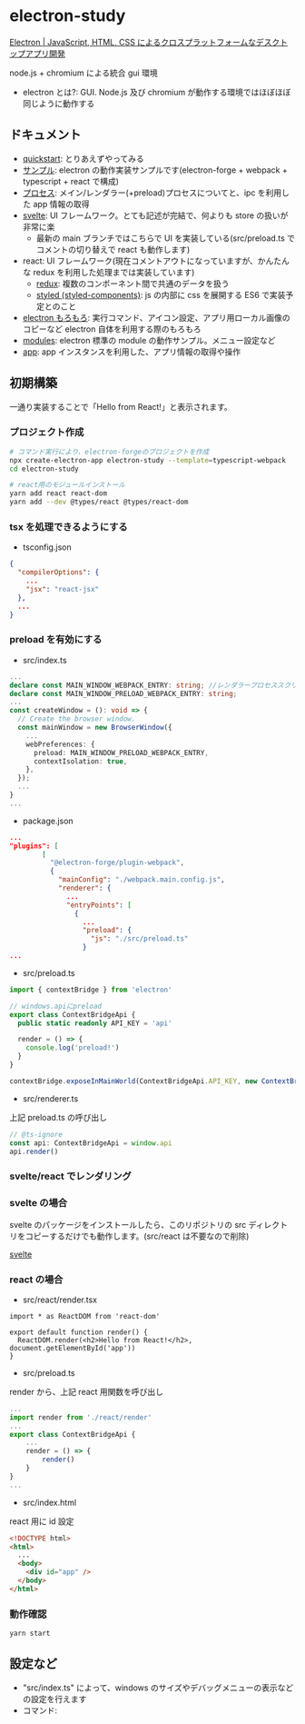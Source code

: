 # electron-study

[Electron \| JavaScript, HTML, CSS によるクロスプラットフォームなデスクトップアプリ開発](https://www.electronjs.org/)

node.js + chromium による統合 gui 環境

- electron とは?: GUI. Node.js 及び chromium が動作する環境ではほぼほぼ同じように動作する

## ドキュメント

- [quickstart](./quickstart): とりあえずやってみる
- [サンプル](./samples/basic): electron の動作実装サンプルです(electron-forge + webpack + typescript + react で構成)
- [プロセス](./docs/process.md): メイン/レンダラー(+preload)プロセスについてと、ipc を利用した app 情報の取得
- [svelte](./docs/svelte.md): UI フレームワーク。とても記述が完結で、何よりも store の扱いが非常に楽
  - 最新の main ブランチではこちらで UI を実装している(src/preload.ts でコメントの切り替えで react も動作します)
- react: UI フレームワーク(現在コメントアウトになっていますが、かんたんな redux を利用した処理までは実装しています)
  - [redux](./docs/redux.md): 複数のコンポーネント間で共通のデータを扱う
  - [styled (styled-components)](./docs/styled.md): js の内部に css を展開する ES6 で実装予定とのこと
- [electron もろもろ](./docs/electron.md): 実行コマンド、アイコン設定、アプリ用ローカル画像のコピーなど electron 自体を利用する際のもろもろ
- [modules](./modules): electron 標準の module の動作サンプル。メニュー設定など
- [app](./docs/app.md): app インスタンスを利用した、アプリ情報の取得や操作

## 初期構築

一通り実装することで「Hello from React!」と表示されます。

### プロジェクト作成

```bash
# コマンド実行により、electron-forgeのプロジェクトを作成
npx create-electron-app electron-study --template=typescript-webpack
cd electron-study

# react用のモジュールインストール
yarn add react react-dom
yarn add --dev @types/react @types/react-dom
```

### tsx を処理できるようにする

- tsconfig.json

```json
{
  "compilerOptions": {
    ...
    "jsx": "react-jsx"
  },
  ...
}
```

### preload を有効にする

- src/index.ts

```ts
...
declare const MAIN_WINDOW_WEBPACK_ENTRY: string; //レンダラープロセススクリプトのファイルパス
declare const MAIN_WINDOW_PRELOAD_WEBPACK_ENTRY: string;
...
const createWindow = (): void => {
  // Create the browser window.
  const mainWindow = new BrowserWindow({
    ...
    webPreferences: {
      preload: MAIN_WINDOW_PRELOAD_WEBPACK_ENTRY,
      contextIsolation: true,
    },
  });
  ...
}
...
```

- package.json

```json
...
"plugins": [
        [
          "@electron-forge/plugin-webpack",
          {
            "mainConfig": "./webpack.main.config.js",
            "renderer": {
              ...
              "entryPoints": [
                {
                  ...
                  "preload": {
                    "js": "./src/preload.ts"
                  }
...
```

- src/preload.ts

```ts
import { contextBridge } from 'electron'

// windows.apiにpreload
export class ContextBridgeApi {
  public static readonly API_KEY = 'api'

  render = () => {
    console.log('preload!')
  }
}

contextBridge.exposeInMainWorld(ContextBridgeApi.API_KEY, new ContextBridgeApi())
```

- src/renderer.ts

上記 preload.ts の呼び出し

```ts
// @ts-ignore
const api: ContextBridgeApi = window.api
api.render()
```

### svelte/react でレンダリング

### svelte の場合

svelte のパッケージをインストールしたら、このリポジトリの src ディレクトリをコピーするだけでも動作します。(src/react は不要なので削除)

[svelte](./docs/svelte.md)

### react の場合

- src/react/render.tsx

```tsx
import * as ReactDOM from 'react-dom'

export default function render() {
  ReactDOM.render(<h2>Hello from React!</h2>, document.getElementById('app'))
}
```

- src/preload.ts

render から、上記 react 用関数を呼び出し

```ts
...
import render from './react/render'
...
export class ContextBridgeApi {
    ...
    render = () => {
        render()
    }
}
...
```

- src/index.html

react 用に id 設定

```html
<!DOCTYPE html>
<html>
  ...
  <body>
    <div id="app" />
  </body>
</html>
```

### 動作確認

```bash
yarn start
```

## 設定など

- "src/index.ts" によって、windows のサイズやデバッグメニューの表示などの設定を行えます
- コマンド:
